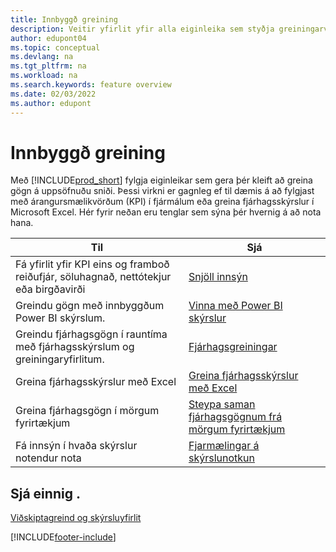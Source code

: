 ```yaml
---
title: Innbyggð greining
description: Veitir yfirlit yfir alla eiginleika sem styðja greiningarverk í vöru Business Central.
author: edupont04
ms.topic: conceptual
ms.devlang: na
ms.tgt_pltfrm: na
ms.workload: na
ms.search.keywords: feature overview
ms.date: 02/03/2022
ms.author: edupont
---
```

# <a name="built-in-analytics"></a><a name="built-in-analytics"></a>Innbyggð greining

Með [!INCLUDE[prod_short](includes/prod_short.md)] fylgja eiginleikar sem gera þér kleift að greina gögn á uppsöfnuðu sniði. Þessi virkni er gagnleg ef til dæmis á að fylgjast með árangursmælikvörðum (KPI) í fjármálum eða greina fjárhagsskýrslur í Microsoft Excel. Hér fyrir neðan eru tenglar sem sýna þér hvernig á að nota hana.

| Til | Sjá |
| --- | --- |
|Fá yfirlit yfir KPI eins og framboð reiðufjár, söluhagnað, nettótekjur eða birgðavirði | [Snjöll innsýn](about-intelligent-cloud.md) |
|Greindu gögn með innbyggðum Power BI skýrslum. | [Vinna með Power BI skýrslur](across-working-with-powerbi.md) |
|Greindu fjárhagsgögn í rauntíma með fjárhagsskýrslum og greiningaryfirlitum.| [Fjárhagsgreiningar](bi.md) |
|Greina fjárhagsskýrslur með Excel | [Greina fjárhagsskýrslur með Excel](finance-analyze-excel.md) |
|Greina fjárhagsgögn í mörgum fyrirtækjum | [Steypa saman fjárhagsgögnum frá mörgum fyrirtækjum](finance-consolidated-company-reporting.md) |
|Fá innsýn í hvaða skýrslur notendur nota| [Fjarmælingar á skýrslunotkun](/dynamics365/business-central/dev-itpro/administration/telemetry-reports-trace)|

## <a name="see-also"></a><a name="see-also"></a>Sjá einnig .

[Viðskiptagreind og skýrsluyfirlit](reports-use-reports.md)

[!INCLUDE[footer-include](includes/footer-banner.md)]
